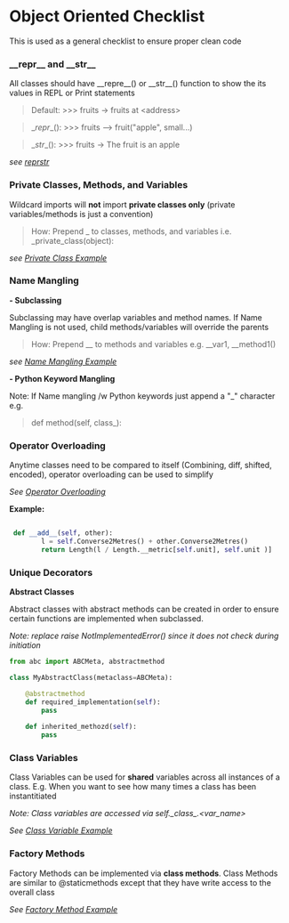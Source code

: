 Object Oriented Checklist
=====
This is used as a general checklist to ensure proper clean code

### \_\_repr__ and \_\_str__
All classes should have \_\_repre__() or \_\_str__() function to show the its values in REPL or Print statements

>Default: >>> fruits -> fruits at \<address>

>\__repr__(): >>> fruits --> fruit("apple", small...)

>\__str__(): >>> fruits -> The fruit is an apple



*see [reprstr](reprstr.py)*

### Private Classes, Methods, and Variables
Wildcard imports will **not** import **private classes only** (private variables/methods is just a convention) 

>How: Prepend _ to classes, methods, and variables i.e. _private_class(object):

*see [Private Class Example](Private)*


### Name Mangling 
**- Subclassing**

Subclassing may have overlap variables and method names. If Name Mangling is not used, child methods/variables will override the parents

>How: Prepend __ to methods and variables e.g. __var1, __method1()

*see [Name Mangling Example](name_mangling.py)*

**- Python Keyword Mangling**

Note: If Name mangling /w Python keywords just append a "_" character e.g.
> def method(self, class_):

### Operator Overloading
Anytime classes need to be compared to itself (Combining, diff, shifted, encoded), operator overloading can be used to simplify

*See [Operator Overloading](https://www.python-course.eu/python3_magic_methods.php)*

**Example:**
```python

 def __add__(self, other):
		l = self.Converse2Metres() + other.Converse2Metres()
		return Length(l / Length.__metric[self.unit], self.unit )]

```

### Unique Decorators

**Abstract Classes**

Abstract classes with abstract methods can be created in order to ensure certain functions are implemented when subclassed.

*Note: replace raise NotImplementedError() since it does not check during initiation*
```python
from abc import ABCMeta, abstractmethod

class MyAbstractClass(metaclass=ABCMeta):

	@abstractmethod
	def required_implementation(self):
		pass
		
	def inherited_methozd(self): 
		pass
```

### Class Variables
Class Variables can be used for **shared** variables across all instances of a class. E.g. When you want to see how many times a class has been instantitiated

*Note: Class variables are accessed via self.\__class\__.<var_name>*

*See [Class Variable Example](class_variables.py)*


### Factory Methods
Factory Methods can be implemented via **class methods**. Class Methods are similar to @staticmethods except that they have write access to the overall class

*See [Factory Method Example](factory_method.py)*